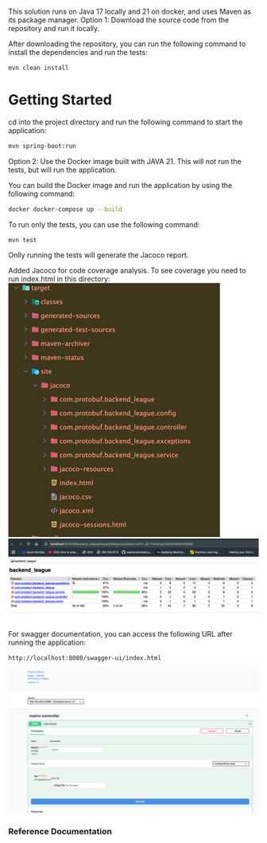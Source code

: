 This solution runs on Java 17 locally and 21 on docker, and uses Maven as its package manager.
Option 1: Download the source code from the repository and run it locally.

After downloading the repository, you can run the following command to install the dependencies and run the tests:
```bash
mvn clean install
```

# Getting Started
cd into the project directory and run the following command to start the application:
```bash
mvn spring-boot:run
```

Option 2: Use the Docker image built with JAVA 21. This will  not run the tests, but will run the application.

You can build the Docker image and run the application by using the following command:
```bash
docker docker-compose up --build 
```

To run only the tests, you can use the following command:
```bash
mvn test
```
Onlly running the tests will generate the Jacoco report.

Added Jacoco for code coverage analysis.
To see coverage you need to run index.html in this directory:
![img_1.png](img_1.png)
![img.png](img.png)

For swagger documentation, you can access the following URL after running the application:
```
http://localhost:8080/swagger-ui/index.html
```
![img_2.png](img_2.png)
### Reference Documentation